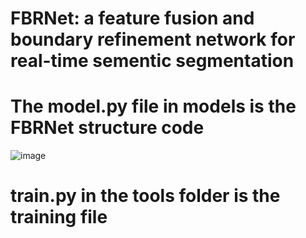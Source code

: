# FBRNet: a feature fusion and boundary refinement network for real-time sementic segmentation
# The model.py file in models is the FBRNet structure code
![image](FBRNet/image/network.png)
# train.py in the tools folder is the training file
